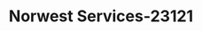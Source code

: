 ---
f_zip-code: 2062
f_state-code: MA
title: Norwest Services-23121
f_phone: 781-255-1981
f_city-only: Central Street Norwoo
f_address: 18 Central Street Norwoo
f_location-unique-id: '23121'
slug: norwest-services-23121
updated-on: '2024-05-30T13:46:58.046Z'
created-on: '2024-05-30T13:36:59.803Z'
published-on: '2024-05-30T13:54:32.469Z'
f_city-state: cms/city/central-street-norwoo-ma.md
f_company: cms/company/norwest-services.md
f_state: cms/state/massachusetts.md
layout: '[payday-loan].html'
tags: payday-loan
---